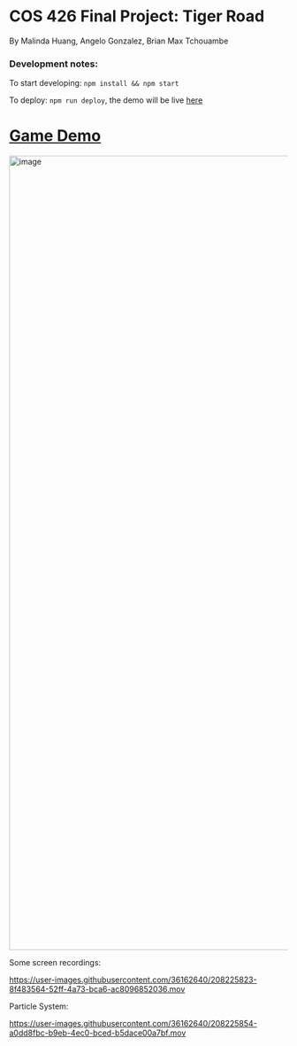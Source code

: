# COS 426 Final Project: Tiger Road
By Malinda Huang, Angelo Gonzalez, Brian Max Tchouambe

### Development notes:

To start developing: `npm install && npm start`

To deploy: `npm run deploy`, the demo will be live [here](https://malindah.github.io/cos426-project/)


# [Game Demo](https://malindah.github.io/cos426-project/)

<img width="1435" alt="image" src="https://user-images.githubusercontent.com/36162640/208329981-287ae33f-dd4e-434d-bea2-143a56061407.png">



Some screen recordings:

https://user-images.githubusercontent.com/36162640/208225823-8f483564-52ff-4a73-bca6-ac8096852036.mov



Particle System:

https://user-images.githubusercontent.com/36162640/208225854-a0dd8fbc-b9eb-4ec0-bced-b5dace00a7bf.mov

